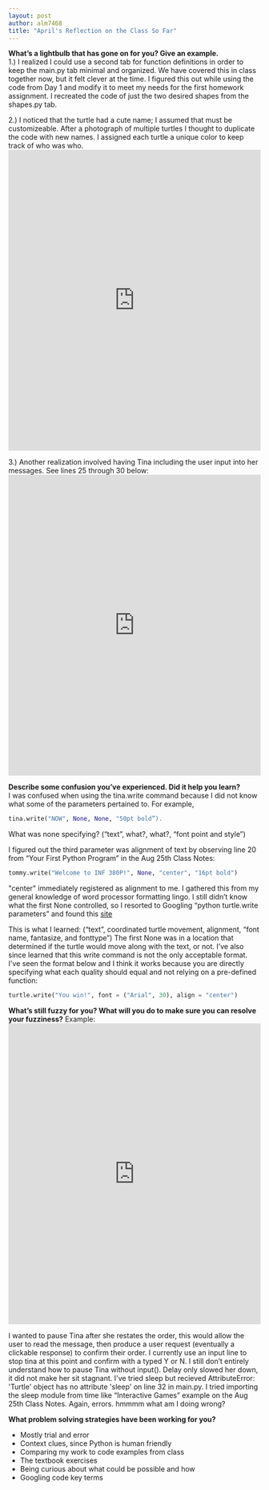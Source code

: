 ```yaml
---
layout: post
author: alm7468
title: "April's Reflection on the Class So Far"
---
```


**What’s a lightbulb that has gone on for you? Give an example.**  
1.) I realized I could use a second tab for function definitions in order to keep the main.py tab minimal and organized. We have covered this in class together now, but it felt clever at the time. I figured this out while using the code from Day 1 and modify it to meet my needs for the first homework assignment. I recreated the code of just the two desired shapes from the shapes.py tab.

2.) I noticed that the turtle had a cute name; I assumed that must be customizeable. After a photograph of multiple turtles I thought to duplicate the code with new names. I assigned each turtle a unique color to keep track of who was who.
    <iframe src="https://trinket.io/embed/python/56a9712d00" width="100%" height="600" frameborder="0" marginwidth="0" marginheight="0" allowfullscreen></iframe>   

3.) Another realization involved having Tina including the user input into her messages. See lines 25 through 30 below:
    <iframe src="https://trinket.io/embed/python/baa7b987bc" width="100%" height="600" frameborder="0" marginwidth="0" marginheight="0" allowfullscreen></iframe>

**Describe some confusion you’ve experienced. Did it help you learn?**  
I was confused when using the tina.write command because I did not know what some of the parameters pertained to. 
For example, 
```python
tina.write("NOW", None, None, "50pt bold”). 
```
What was none specifying? (“text”, what?, what?, “font point and style”)

I figured out the third parameter was alignment of text by observing line 20 from “Your First Python Program” in the Aug 25th Class Notes: 

```python
tommy.write("Welcome to INF 380P!", None, "center", "16pt bold")
```
"center" immediately registered as alignment to me. I gathered this from my general knowledge of word processor formatting lingo. 
I still didn’t know what the first None controlled, so I resorted to Googling “python turtle.write parameters” and found this [site](https://www.bhutanpythoncoders.com/how-to-write-text-in-turtle-graphics-in-python/) 

This is what I learned: (“text”, coordinated turtle movement, alignment, “font name, fantasize, and fonttype”)
The first None was in a location that determined if the turtle would move along with the text, or not.
I’ve also since learned that this write command is not the only acceptable format. I've seen the format below and I think it works because you are directly specifying what each quality should equal and not relying on a pre-defined function:
```python
turtle.write("You win!", font = ("Arial", 30), align = "center")
```
**What’s still fuzzy for you? What will you do to make sure you can resolve your fuzziness?**
Example:
    <iframe src="https://trinket.io/embed/python/baa7b987bc" width="100%" height="600" frameborder="0" marginwidth="0" marginheight="0" allowfullscreen></iframe>

I wanted to pause Tina after she restates the order, this would allow the user to read the message, then produce a user request (eventually a clickable response) to confirm their order. I currently use an input line to stop tina at this point and confirm with a typed Y or N. 
I still don’t entirely understand how to pause Tina without input(). Delay only slowed her down, it did not make her sit stagnant. I've tried sleep but recieved AttributeError: 'Turtle' object has no attribute 'sleep' on line 32 in main.py. I tried importing the sleep module from time like “Interactive Games” example on the Aug 25th Class Notes. Again, errors. hmmmm what am I doing wrong?

**What problem solving strategies have been working for you?**
- Mostly trial and error
- Context clues, since Python is human friendly
- Comparing my work to code examples from class
- The textbook exercises
- Being curious about what could be possible and how
- Googling code key terms

